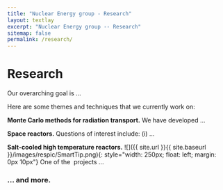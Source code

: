 ```yaml
---
title: "Nuclear Energy group - Research"
layout: textlay
excerpt: "Nuclear Energy group -- Research"
sitemap: false
permalink: /research/
---
```


# Research

Our overarching goal is ...

Here are some themes and techniques that we currently work on:

**Monte Carlo methods for radiation transport.** We have developed ...


**Space reactors.** Questions of interest include: (i) ...

**Salt-cooled high temperature reactors.**
![]({{ site.url }}{{ site.baseurl }}/images/respic/SmartTip.png){: style="width: 250px; float: left; margin: 0px  10px"}
One of the  projects ...

### ... and more.
